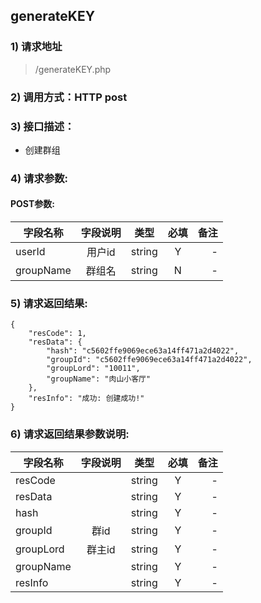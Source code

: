 

## generateKEY

### 1) 请求地址

> /generateKEY.php

### 2) 调用方式：HTTP post

### 3) 接口描述：

* 创建群组

### 4) 请求参数:


#### POST参数:
|字段名称       |字段说明         |类型            |必填            |备注     |
| -------------|:--------------:|:--------------:|:--------------:| ------:|
|userId|用户id|string|Y|-|
|groupName|群组名|string|N|-|



### 5) 请求返回结果:

```
{
    "resCode": 1,
    "resData": {
        "hash": "c5602ffe9069ece63a14ff471a2d4022",
        "groupId": "c5602ffe9069ece63a14ff471a2d4022",
        "groupLord": "10011",
        "groupName": "肉山小客厅"
    },
    "resInfo": "成功: 创建成功!"
}
```


### 6) 请求返回结果参数说明:
|字段名称       |字段说明         |类型            |必填            |备注     |
| -------------|:--------------:|:--------------:|:--------------:| ------:|
|resCode||string|Y|-|
|resData||string|Y|-|
|hash||string|Y|-|
|groupId|群id|string|Y|-|
|groupLord|群主id|string|Y|-|
|groupName||string|Y|-|
|resInfo||string|Y|-|

